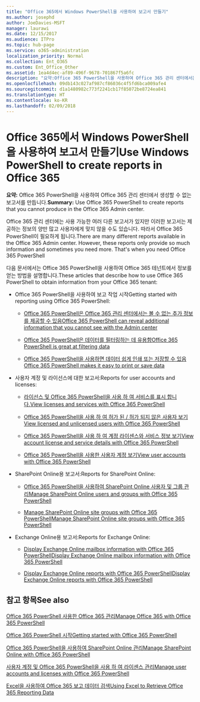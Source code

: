```yaml
---
title: "Office 365에서 Windows PowerShell을 사용하여 보고서 만들기"
ms.author: josephd
author: JoeDavies-MSFT
manager: laurawi
ms.date: 12/15/2017
ms.audience: ITPro
ms.topic: hub-page
ms.service: o365-administration
localization_priority: Normal
ms.collection: Ent_O365
ms.custom: Ent_Office_Other
ms.assetid: 1ea4d4ec-af89-496f-9678-701867f5a6fc
description: "요약:Office 365 PowerShell을 사용하여 Office 365 관리 센터에서는 생성할 수 없는 보고서를 만듭니다."
ms.openlocfilehash: 09db143c027af987cf86036c4f5fd6bca009afe4
ms.sourcegitcommit: d1a1480982c773f2241cb17f85072be8724ea841
ms.translationtype: HT
ms.contentlocale: ko-KR
ms.lasthandoff: 02/09/2018
---
```

# <a name="use-windows-powershell-to-create-reports-in-office-365"></a><span data-ttu-id="c47c8-103">Office 365에서 Windows PowerShell을 사용하여 보고서 만들기</span><span class="sxs-lookup"><span data-stu-id="c47c8-103">Use Windows PowerShell to create reports in Office 365</span></span>

 <span data-ttu-id="c47c8-104">**요약:** Office 365 PowerShell을 사용하여 Office 365 관리 센터에서 생성할 수 없는 보고서를 만듭니다.</span><span class="sxs-lookup"><span data-stu-id="c47c8-104">**Summary:** Use Office 365 PowerShell to create reports that you cannot produce in the Office 365 Admin center.</span></span>
  
<span data-ttu-id="c47c8-p101">Office 365 관리 센터에는 사용 가능한 여러 다른 보고서가 있지만 이러한 보고서는 제공하는 정보의 양만 많고 사용자에게 맞지 않을 수도 있습니다. 따라서 Office 365 PowerShell이 필요하게 됩니다.</span><span class="sxs-lookup"><span data-stu-id="c47c8-p101">There are many different reports available in the Office 365 Admin center. However, these reports only provide so much information and sometimes you need more. That's when you need Office 365 PowerShell</span></span>
  
<span data-ttu-id="c47c8-108">다음 문서에서는 Office 365 PowerShell을 사용하여 Office 365 테넌트에서 정보를 얻는 방법을 설명합니다.</span><span class="sxs-lookup"><span data-stu-id="c47c8-108">These articles that describe how to use Office 365 PowerShell to obtain information from your Office 365 tenant:</span></span>
  
- <span data-ttu-id="c47c8-109">Office 365 PowerShell을 사용하여 보고 작업 시작</span><span class="sxs-lookup"><span data-stu-id="c47c8-109">Getting started with reporting using Office 365 PowerShell:</span></span>
    
  - [<span data-ttu-id="c47c8-110">Office 365 PowerShell은 Office 365 관리 센터에서는 볼 수 없는 추가 정보를 제공할 수 있음</span><span class="sxs-lookup"><span data-stu-id="c47c8-110">Office 365 PowerShell can reveal additional information that you cannot see with the Admin center</span></span>](https://technet.microsoft.com/library/dn568034.aspx#reveal)
    
  - [<span data-ttu-id="c47c8-111">Office 365 PowerShell은 데이터를 필터링하는 데 유용함</span><span class="sxs-lookup"><span data-stu-id="c47c8-111">Office 365 PowerShell is great at filtering data</span></span>](https://technet.microsoft.com/library/dn568034.aspx#filter)
    
  - [<span data-ttu-id="c47c8-112">Office 365 PowerShell을 사용하면 데이터 쉽게 인쇄 또는 저장할 수 있음</span><span class="sxs-lookup"><span data-stu-id="c47c8-112">Office 365 PowerShell makes it easy to print or save data</span></span>](https://technet.microsoft.com/library/dn568034.aspx#printsave)
    
- <span data-ttu-id="c47c8-113">사용자 계정 및 라이선스에 대한 보고서:</span><span class="sxs-lookup"><span data-stu-id="c47c8-113">Reports for user accounts and licenses:</span></span>
    
  - [<span data-ttu-id="c47c8-114">라이선스 및 Office 365 PowerShell을 사용 하 여 서비스를 표시 합니다.</span><span class="sxs-lookup"><span data-stu-id="c47c8-114">View licenses and services with Office 365 PowerShell</span></span>](view-licenses-and-services-with-office-365-powershell.md)
    
  - [<span data-ttu-id="c47c8-115">Office 365 PowerShell을 사용 하 여 허가 된 / 허가 되지 않은 사용자 보기</span><span class="sxs-lookup"><span data-stu-id="c47c8-115">View licensed and unlicensed users with Office 365 PowerShell</span></span>](view-licensed-and-unlicensed-users-with-office-365-powershell.md)
    
  - [<span data-ttu-id="c47c8-116">Office 365 PowerShell을 사용 하 여 계정 라이센스와 서비스 정보 보기</span><span class="sxs-lookup"><span data-stu-id="c47c8-116">View account license and service details with Office 365 PowerShell</span></span>](view-account-license-and-service-details-with-office-365-powershell.md)
    
  - [<span data-ttu-id="c47c8-117">Office 365 PowerShell을 사용한 사용자 계정 보기</span><span class="sxs-lookup"><span data-stu-id="c47c8-117">View user accounts with Office 365 PowerShell</span></span>](view-user-accounts-with-office-365-powershell.md)
    
- <span data-ttu-id="c47c8-118">SharePoint Online용 보고서:</span><span class="sxs-lookup"><span data-stu-id="c47c8-118">Reports for SharePoint Online:</span></span>
    
  - [<span data-ttu-id="c47c8-119">Office 365 PowerShell을 사용하여 SharePoint Online 사용자 및 그룹 관리</span><span class="sxs-lookup"><span data-stu-id="c47c8-119">Manage SharePoint Online users and groups with Office 365 PowerShell</span></span>](http://technet.microsoft.com/library/9680af2e-a965-4e62-92ee-da72105c7800.aspx)
    
  - [<span data-ttu-id="c47c8-120">Manage SharePoint Online site groups with Office 365 PowerShell</span><span class="sxs-lookup"><span data-stu-id="c47c8-120">Manage SharePoint Online site groups with Office 365 PowerShell</span></span>](http://technet.microsoft.com/library/122f4099-c78d-4cce-bab0-4343b04596ae.aspx)
    
- <span data-ttu-id="c47c8-121">Exchange Online용 보고서:</span><span class="sxs-lookup"><span data-stu-id="c47c8-121">Reports for Exchange Online:</span></span>
    
  - [<span data-ttu-id="c47c8-122">Display Exchange Online mailbox information with Office 365 PowerShell</span><span class="sxs-lookup"><span data-stu-id="c47c8-122">Display Exchange Online mailbox information with Office 365 PowerShell</span></span>](http://technet.microsoft.com/library/13843002-56ca-4b75-81c5-84386522b01b.aspx)
    
  - [<span data-ttu-id="c47c8-123">Display Exchange Online reports with Office 365 PowerShell</span><span class="sxs-lookup"><span data-stu-id="c47c8-123">Display Exchange Online reports with Office 365 PowerShell</span></span>](http://technet.microsoft.com/library/4873a063-9fc4-4ed9-826a-6e935fef61d4.aspx)
    
## <a name="see-also"></a><span data-ttu-id="c47c8-124">참고 항목</span><span class="sxs-lookup"><span data-stu-id="c47c8-124">See also</span></span>

#### 

[<span data-ttu-id="c47c8-125">Office 365 PowerShell 사용한 Office 365 관리</span><span class="sxs-lookup"><span data-stu-id="c47c8-125">Manage Office 365 with Office 365 PowerShell</span></span>](manage-office-365-with-office-365-powershell.md)
  
[<span data-ttu-id="c47c8-126">Office 365 PowerShell 시작</span><span class="sxs-lookup"><span data-stu-id="c47c8-126">Getting started with Office 365 PowerShell</span></span>](getting-started-with-office-365-powershell.md)
  
[<span data-ttu-id="c47c8-127">Office 365 PowerShell을 사용하여 SharePoint Online 관리</span><span class="sxs-lookup"><span data-stu-id="c47c8-127">Manage SharePoint Online with Office 365 PowerShell</span></span>](manage-sharepoint-online-with-office-365-powershell.md)
  
[<span data-ttu-id="c47c8-128">사용자 계정 및 Office 365 PowerShell을 사용 하 여 라이센스 관리</span><span class="sxs-lookup"><span data-stu-id="c47c8-128">Manage user accounts and licenses with Office 365 PowerShell</span></span>](manage-user-accounts-and-licenses-with-office-365-powershell.md)
  
[<span data-ttu-id="c47c8-129">Excel을 사용하여 Office 365 보고 데이터 검색</span><span class="sxs-lookup"><span data-stu-id="c47c8-129">Using Excel to Retrieve Office 365 Reporting Data</span></span>](using-excel-to-retrieve-office-365-reporting-data.md)

